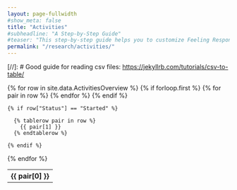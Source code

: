 ```yaml
---
layout: page-fullwidth
#show_meta: false
title: "Activities"
#subheadline: "A Step-by-Step Guide"
#teaser: "This step-by-step guide helps you to customize Feeling Responsive to your needs."
permalink: "/research/activities/"
---
```


[//]: # Good guide for reading csv files: https://jekyllrb.com/tutorials/csv-to-table/

<table>
  {% for row in site.data.ActivitiesOverview %}
    {% if forloop.first %}
    <tr>
      {% for pair in row %}
        <th>{{ pair[0] }}</th>
      {% endfor %}
    </tr>
    {% endif %}

    {% if row["Status"] == "Started" %}

      {% tablerow pair in row %}
        {{ pair[1] }}
      {% endtablerow %}
      
    {% endif %}
    
  {% endfor %}
</table>
